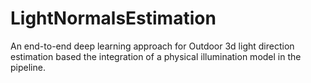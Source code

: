 # LightNormalsEstimation
An end-to-end deep learning approach for Outdoor 3d light direction estimation based the integration of a physical illumination model in the pipeline.
